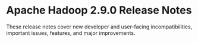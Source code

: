 # Apache Hadoop  2.9.0 Release Notes

These release notes cover new developer and user-facing incompatibilities, important issues, features, and major improvements.



